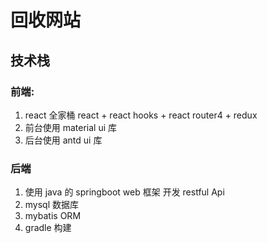 # 回收网站

## 技术栈

### 前端:

1. react 全家桶 react + react hooks + react router4 + redux
2. 前台使用 material ui 库
3. 后台使用 antd ui 库

### 后端

1. 使用 java 的 springboot web 框架 开发 restful Api
2. mysql 数据库
3. mybatis ORM
4. gradle 构建
